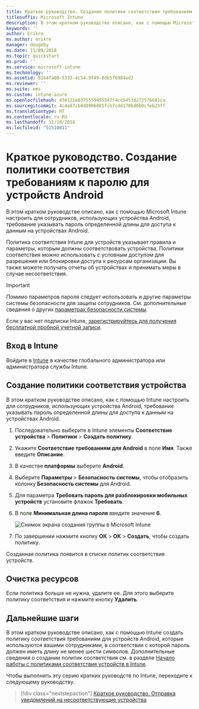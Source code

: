 ```yaml
---
title: Краткое руководство. Создание политики соответствия требованиям к паролю для устройств Android
titlesuffix: Microsoft Intune
description: В этом кратком руководстве описано, как с помощью Microsoft Intune настроить длину пароля, требуемую для всех устройств Android.
keywords: ''
author: Erikre
ms.author: erikre
manager: dougeby
ms.date: 11/09/2018
ms.topic: quickstart
ms.prod: ''
ms.service: microsoft-intune
ms.technology: ''
ms.assetid: 81b4fa08-5333-4c54-9f49-8db5f6984ed2
ms.reviewer: ''
ms.suite: ems
ms.custom: intune-azure
ms.openlocfilehash: 438121e0375559455547f4cc5453d272576681ca
ms.sourcegitcommit: 4c4e87cb0d8906085fcb7cdd170bd6b0cfeb23ff
ms.translationtype: HT
ms.contentlocale: ru-RU
ms.lasthandoff: 11/10/2018
ms.locfileid: "51510811"
---
```

# <a name="quickstart-create-a-password-compliance-policy-for-android-devices"></a>Краткое руководство. Создание политики соответствия требованиям к паролю для устройств Android

В этом кратком руководстве описано, как с помощью Microsoft Intune настроить для сотрудников, использующих устройства Android, требование указывать пароль определенной длины для доступа к данным на устройствах Android. 

Политика соответствия Intune для устройств указывает правила и параметры, которым должны соответствовать устройства. Политики соответствия можно использовать с условным доступом для разрешения или блокировки доступа к ресурсам организации. Вы также можете получать отчеты об устройствах и принимать меры в случае несоответствия.

> [!IMPORTANT]
> Помимо параметров пароля следует использовать и другие параметры системы безопасности для защиты сотрудников. См. дополнительные сведения о других [параметрах безопасности системы](compliance-policy-create-android-for-work.md#system-security-settings).

Если у вас нет подписки Intune, [зарегистрируйтесь для получения бесплатной пробной учетной записи](free-trial-sign-up.md).

## <a name="sign-in-to-intune"></a>Вход в Intune

Войдите в [Intune](https://aka.ms/intuneportal) в качестве глобального администратора или администратора службы Intune. 

## <a name="create-a-device-compliance-policy"></a>Создание политики соответствия устройства

В этом кратком руководстве описано, как с помощью Intune настроить для сотрудников, использующих устройства Android, требование указывать пароль определенной длины для доступа к данным на устройствах Android.

1. Последовательно выберите в Intune элементы **Соответствие устройства** > **Политики** > **Создать политику**.
2. Укажите **Соответствие требованиям для Android** в поле **Имя**. Также введите **Описание**.
3. В качестве **платформы** выберите **Android**. 
4. Выберите **Параметры** > **Безопасность системы**, чтобы отобразить колонку **Безопасность системы** для Android.
5. Для параметра **Требовать пароль для разблокировки мобильных устройств** установите флажок **Требовать**.
6. В поле **Минимальная длина пароля** введите значение **6**. 

    ![Снимок экрана создания группы в Microsoft Intune](media/quickstart-set-password-length-android/quickstart-set-password-length-android-01.png)

7. По завершении нажмите кнопку **ОК** > **ОК** > **Создать**, чтобы создать политику.

Созданная политика появится в списке политик соответствия устройств. 

## <a name="clean-up-resources"></a>Очистка ресурсов

Если политика больше не нужна, удалите ее. Для этого выберите политику соответствия и нажмите кнопку **Удалить**.

## <a name="next-steps"></a>Дальнейшие шаги

В этом кратком руководстве описано, как с помощью Intune создать политику соответствия требованиям для устройств Android, которые используются вашими сотрудниками, в соответствии с которой пароль должен иметь длину не менее шести символов. Дополнительные сведения о создании политик соответствия см. в разделе [Начало работы с политиками соответствия устройств в Intune](device-compliance-get-started.md).

Чтобы выполнить эту серию кратких руководств по Intune, переходите к следующему руководству.

> [!div class="nextstepaction"]
> [Краткое руководство. Отправка уведомлений на несоответствующие устройства](quickstart-send-notification.md)
